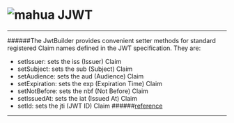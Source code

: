 ![mahua](./jwt-example.png)
JJWT
===========================
****

######The JwtBuilder provides convenient setter methods for standard registered Claim names defined in the JWT specification. They are:

* setIssuer: sets the iss (Issuer) Claim
* setSubject: sets the sub (Subject) Claim
* setAudience: sets the aud (Audience) Claim
* setExpiration: sets the exp (Expiration Time) Claim
* setNotBefore: sets the nbf (Not Before) Claim
* setIssuedAt: sets the iat (Issued At) Claim
* setId: sets the jti (JWT ID) Claim
 ######[reference](https://github.com/jwtk/jjwt/blob/master/README.md)
-----------